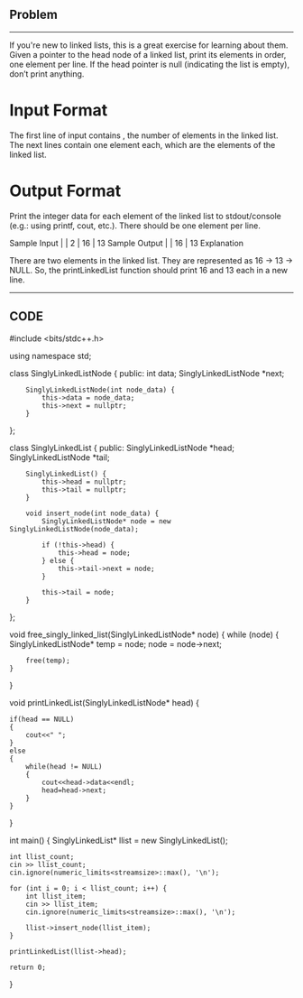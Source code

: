 ## Problem
---

If you're new to linked lists, this is a great exercise for learning about them. Given a pointer to the head node of a linked list, print its elements in order, one element per line. 
If the head pointer is null (indicating the list is empty), don’t print anything.

# Input Format

The first line of input contains , the number of elements in the linked list.
The next  lines contain one element each, which are the elements of the linked list.

# Output Format

Print the integer data for each element of the linked list to stdout/console (e.g.: using printf, cout, etc.). There should be one element per line.

  Sample Input
|
| 2
| 16
| 13
  Sample Output
|
| 16
| 13
Explanation

There are two elements in the linked list. They are represented as 16 -> 13 -> NULL. 
So, the printLinkedList function should print 16 and 13 each in a new line.

---
CODE
---

#include <bits/stdc++.h>

using namespace std;

class SinglyLinkedListNode {
    public:
        int data;
        SinglyLinkedListNode *next;

        SinglyLinkedListNode(int node_data) {
            this->data = node_data;
            this->next = nullptr;
        }
};

class SinglyLinkedList {
    public:
        SinglyLinkedListNode *head;
        SinglyLinkedListNode *tail;

        SinglyLinkedList() {
            this->head = nullptr;
            this->tail = nullptr;
        }

        void insert_node(int node_data) {
            SinglyLinkedListNode* node = new SinglyLinkedListNode(node_data);

            if (!this->head) {
                this->head = node;
            } else {
                this->tail->next = node;
            }

            this->tail = node;
        }
};


void free_singly_linked_list(SinglyLinkedListNode* node) {
    while (node) {
        SinglyLinkedListNode* temp = node;
        node = node->next;

        free(temp);
    }
}

void printLinkedList(SinglyLinkedListNode* head) {

    if(head == NULL)
    {
        cout<<" ";
    }
    else
    {
        while(head != NULL)
        {
            cout<<head->data<<endl;
            head=head->next;
        }
    }

}

int main()
{
    SinglyLinkedList* llist = new SinglyLinkedList();

    int llist_count;
    cin >> llist_count;
    cin.ignore(numeric_limits<streamsize>::max(), '\n');

    for (int i = 0; i < llist_count; i++) {
        int llist_item;
        cin >> llist_item;
        cin.ignore(numeric_limits<streamsize>::max(), '\n');

        llist->insert_node(llist_item);
    }

    printLinkedList(llist->head);

    return 0;
}

